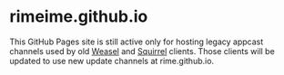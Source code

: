 # rimeime.github.io

This GitHub Pages site is still active only for hosting legacy appcast channels used by old [Weasel](https://github.com/rime/weasel) and [Squirrel](https://github.com/rime/squirrel) clients.
Those clients will be updated to use new update channels at rime.github.io.

